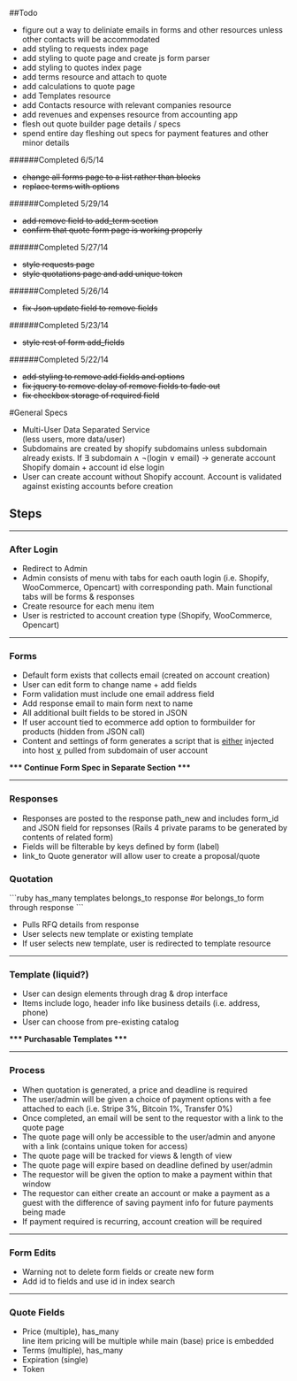 ##Todo

* figure out a way to deliniate emails in forms and other resources unless other contacts will be accommodated
* add styling to requests index page
* add styling to quote page and create js form parser
* add styling to quotes index page
* add terms resource and attach to quote
* add calculations to quote page
* add Templates resource
* add Contacts resource with relevant companies resource
* add revenues and expenses resource from accounting app
* flesh out quote builder page details / specs
* spend entire day fleshing out specs for payment features and other minor details

######Completed 6/5/14
* ~~change all forms page to a list rather than blocks~~
* ~~replace terms with options~~

######Completed 5/29/14
* ~~add remove field to add_term section~~
* ~~confirm that quote form page is working properly~~

######Completed 5/27/14
* ~~style requests page~~
* ~~style quotations page and add unique token~~

######Completed 5/26/14
* ~~fix Json update field to remove fields~~

######Completed 5/23/14
* ~~style rest of form add_fields~~

######Completed 5/22/14
* ~~add styling to remove add fields and options~~
* ~~fix jquery to remove delay of remove fields to fade out~~
* ~~fix checkbox storage of required field~~

#General Specs

<ul>
	<li>Multi-User Data Separated Service <br><span>(less users, more data/user)</span></li>
	<li>Subdomains are created by shopify subdomains unless subdomain already exists. If &exist; subdomain &and; &not;(login &or; email) &rarr; generate account Shopify domain + account id else login</li>
	<li>User can create account without Shopify account. Account is validated against existing accounts before creation</li>
</ul>

<h2>Steps</h2>

<hr>

<h3>After Login</h3>
<ul>
	<li>Redirect to Admin</li>
	<li>Admin consists of menu with tabs for each oauth login (i.e. Shopify, WooCommerce, Opencart) with corresponding path. Main functional tabs will be forms &amp; responses</li>
	<li>Create resource for each menu item</li>
	<li>User is restricted to account creation type (Shopify, WooCommerce, Opencart)</li>
</ul>

<hr>

<h3>Forms</h3>
<ul>
	<li>Default form exists that collects email (created on account creation)</li>
	<li>User can edit form to change name + add fields</li>
	<li>Form validation must include one email address field</li>
	<li>Add response email to main form next to name</li>
	<li>All additional built fields to be stored in JSON</li>
	<li>If user account tied to ecommerce add option to formbuilder for products (hidden from JSON call)</li>
	<li>Content and settings of form generates a script that is <u>either</u> injected into host <u>&or;</u> pulled from subdomain of user account</li>
</ul>
<p><strong>*** Continue Form Spec in Separate Section ***</strong></p>

<hr>

<h3>Responses</h3>
<ul>
	<li>Responses are posted to the response path_new and includes form_id and JSON field for repsonses (Rails 4 private params to be generated by contents of related form)</li>
	<li>Fields will be filterable by keys defined by form (label)</li>
	<li>link_to Quote generator will allow user to create a proposal/quote</li>
</ul>

<h3>Quotation</h3>
```ruby
has_many templates
belongs_to response
#or
belongs_to form through response
```
<ul>
	<li>Pulls RFQ details from response</li>
	<li>User selects new template or existing template</li>
	<li>If user selects new template, user is redirected to template resource</li>
</ul>

<hr>

<h3>Template (liquid?)</h3>
<ul>
	<li>User can design elements through drag &amp; drop interface</li>
	<li>Items include logo, header info like business details (i.e. address, phone)</li>
	<li>User can choose from pre-existing catalog</li>
</ul>

<p><strong>*** Purchasable Templates ***</strong></p>

<hr>

<h3>Process</h3>
<ul>
	<li>When quotation is generated, a price and deadline is required</li>
	<li>The user/admin will be given a choice of payment options with a fee attached to each (i.e. Stripe 3%, Bitcoin 1%, Transfer 0%)</li>
	<li>Once completed, an email will be sent to the requestor with a link to the quote page</li>
	<li>The quote page will only be accessible to the user/admin and anyone with a link (contains unique token for access)</li>
	<li>The quote page will be tracked for views &amp; length of view</li>
	<li>The quote page will expire based on deadline defined by user/admin</li>
	<li>The requestor will be given the option to make a payment within that window</li>
	<li>The requestor can either create an account or make a payment as a guest with the difference of saving payment info for future payments being made</li>
	<li>If payment required is recurring, account creation will be required</li>
</ul>

<hr>

<h3>Form Edits</h3>
<ul>
	<li>Warning not to delete form fields or create new form</li>
	<li>Add id to fields and use id in index search</li>
</ul>

<hr>

<h3>Quote Fields</h3>
<ul>
	<li>Price (multiple), has_many <br><span>line item pricing will be multiple while main (base) price is embedded</span></li>
	<li>Terms (multiple), has_many</li>
	<li>Expiration (single)</li>
	<li>Token</li>
</ul>